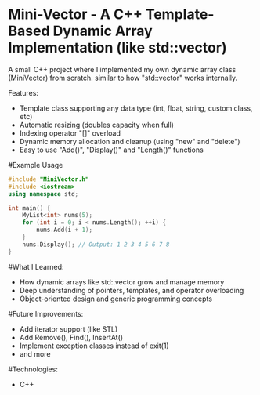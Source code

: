 # Mini-Vector - A C++ Template-Based Dynamic Array Implementation (like std::vector)
A small C++ project where I implemented my own dynamic array class (MiniVector) from scratch. similar to how "std::vector" works internally.

Features:
- Template class supporting any data type (int, float, string, custom class, etc)
- Automatic resizing (doubles capacity when full)
- Indexing operator "[]" overload
- Dynamic memory allocation and cleanup (using "new" and "delete")
- Easy to use "Add()", "Display()" and "Length()" functions

#Example Usage
```cpp
#include "MiniVector.h"
#include <iostream>
using namespace std;

int main() {
    MyList<int> nums(5);
    for (int i = 0; i < nums.Length(); ++i) {
        nums.Add(i + 1);
    }
    nums.Display(); // Output: 1 2 3 4 5 6 7 8
}
```
#What I Learned:
- How dynamic arrays like std::vector grow and manage memory
- Deep understanding of pointers, templates, and operator overloading
- Object-oriented design and generic programming concepts

#Future Improvements:
- Add iterator support (like STL)
- Add Remove(), Find(), InsertAt()
- Implement exception classes instead of exit(1)
- and more

#Technologies:
- C++

